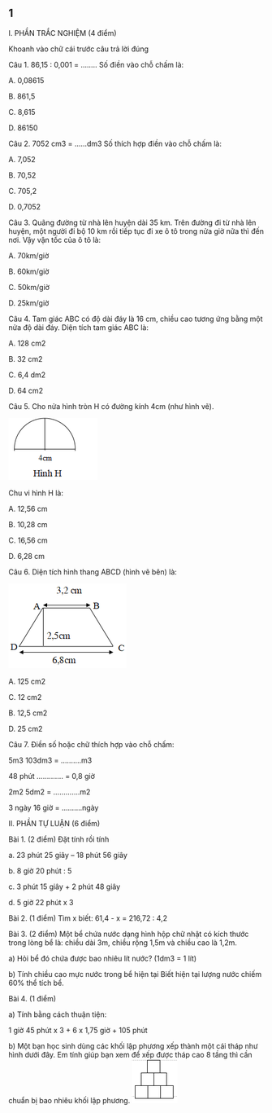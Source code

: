 ## 1
I. PHẦN TRẮC NGHIỆM (4 điểm)

Khoanh vào chữ cái trước câu trả lời đúng

Câu 1. 86,15 : 0,001 = …….. Số điền vào chỗ chấm là:

A. 0,08615

B. 861,5

C. 8,615

D. 86150

Câu 2. 7052 cm3 = ......dm3 Số thích hợp điền vào chỗ chấm là:

A. 7,052

B. 70,52

C. 705,2

D. 0,7052

Câu 3. Quãng đường từ nhà lên huyện dài 35 km. Trên đường đi từ nhà lên huyện, một người đi bộ 10 km rồi tiếp tục đi xe ô tô trong nửa giờ nữa thì đến nơi. Vậy vận tốc của ô tô là:

A. 70km/giờ

B. 60km/giờ

C. 50km/giờ

D. 25km/giờ

Câu 4. Tam giác ABC có độ dài đáy là 16 cm, chiều cao tương ứng bằng một nửa độ dài đáy. Diện tích tam giác ABC là:

A. 128 cm2

B. 32 cm2

C. 6,4 dm2

D. 64 cm2

Câu 5. Cho nửa hình tròn H có đường kính 4cm (như hình vẽ).

![](a.png)

Chu vi hình H là:

A. 12,56 cm

B. 10,28 cm

C. 16,56 cm

D. 6,28 cm

Câu 6. Diện tích hình thang ABCD (hình vẽ bên) là:

![](b.png)

A. 125 cm2

C. 12 cm2

B. 12,5 cm2

D. 25 cm2

Câu 7. Điền số hoặc chữ thích hợp vào chỗ chấm:

5m3 103dm3 = ……….m3

48 phút …………. = 0,8 giờ

2m2 5dm2 = ………….m2

3 ngày 16 giờ = ……….ngày

II. PHẦN TỰ LUẬN (6 điểm)

Bài 1. (2 điểm) Đặt tính rồi tính

a. 23 phút 25 giây – 18 phút 56 giây

b. 8 giờ 20 phút : 5

c. 3 phút 15 giây + 2 phút 48 giây

d. 5 giờ 22 phút x 3

Bài 2. (1 điểm) Tìm x biết: 61,4 - x = 216,72 : 4,2

Bài 3. (2 điểm) Một bể chứa nước dạng hình hộp chữ nhật có kích thước trong lòng bể là: chiều dài 3m, chiều rộng 1,5m và chiều cao là 1,2m.

a) Hỏi bể đó chứa được bao nhiêu lít nước? (1dm3 = 1 lít)

b) Tính chiều cao mực nước trong bể hiện tại Biết hiện tại lượng nước chiếm 60% thể tích bể.

Bài 4. (1 điểm)

a) Tính bằng cách thuận tiện:

1 giờ 45 phút x 3 + 6 x 1,75 giờ + 105 phút

b) Một bạn học sinh dùng các khối lập phương xếp thành một cái tháp như hình dưới đây. Em tính giúp bạn xem để xếp được tháp cao 8 tầng thì cần chuẩn bị bao nhiêu khối lập phương.
![](c.png)
